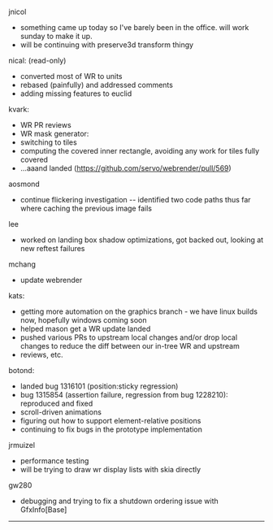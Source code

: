 jnicol
* something came up today so I've barely been in the office. will work sunday to make it up.
* will be continuing with preserve3d transform thingy



nical: (read-only)
* converted most of WR to units
* rebased (painfully) and addressed comments
* adding missing features to euclid



kvark:
* WR PR reviews
* WR mask generator:
* switching to tiles
* computing the covered inner rectangle, avoiding any work for tiles fully covered
* ...aaand landed (https://github.com/servo/webrender/pull/569)




aosmond
* continue flickering investigation -- identified two code paths thus far where caching the previous image fails



lee
* worked on landing box shadow optimizations, got backed out, looking at new reftest failures



mchang
* update webrender 



kats:
* getting more automation on the graphics branch - we have linux builds now, hopefully windows coming soon
* helped mason get a WR update landed
* pushed various PRs to upstream local changes and/or drop local changes to reduce the diff between our in-tree WR and upstream
* reviews, etc.



botond:
*  landed bug 1316101 (position:sticky regression)
* bug 1315854 (assertion failure, regression from bug 1228210): reproduced and fixed
* scroll-driven animations
* figuring out how to support element-relative positions
* continuing to fix bugs in the prototype implementation



jrmuizel
* performance testing
* will be trying to draw wr display lists with skia directly



gw280
* debugging and trying to fix a shutdown ordering issue with GfxInfo[Base]















________________


